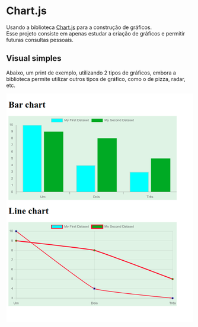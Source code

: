 # Chart.js

<p>
Usando a biblioteca <a href="https://www.chartjs.org/docs/latest/">Chart.js</a> para a construção de gráficos.<br/>
Esse projeto consiste em apenas estudar a criação de gráficos e permitir futuras consultas pessoais.
</p>


<h2>Visual simples</h2>
<p>Abaixo, um print de exemplo, utilizando 2 tipos de gráficos, embora a biblioteca permite utilizar outros tipos de gráfico, como o de pizza, radar, etc.
</p>

<p>
<img src="https://github.com/miroswd/chartjs/blob/master/assets/exemplo.png" />
</p>
